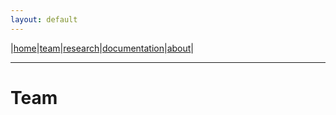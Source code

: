 ```yaml
---
layout: default
---
```


|[home](../index.md)|[team](../team)|[research](../research)|[documentation](./docs)|[about](../about.md)|

* * * 

# Team

